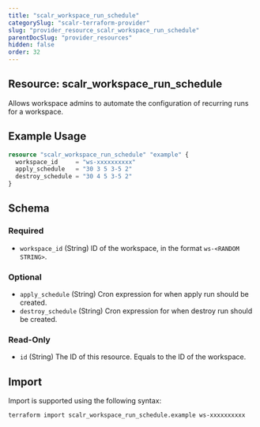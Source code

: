 ```yaml
---
title: "scalr_workspace_run_schedule"
categorySlug: "scalr-terraform-provider"
slug: "provider_resource_scalr_workspace_run_schedule"
parentDocSlug: "provider_resources"
hidden: false
order: 32
---
```

## Resource: scalr_workspace_run_schedule

Allows workspace admins to automate the configuration of recurring runs for a workspace.

## Example Usage

```terraform
resource "scalr_workspace_run_schedule" "example" {
  workspace_id     = "ws-xxxxxxxxxx"
  apply_schedule   = "30 3 5 3-5 2"
  destroy_schedule = "30 4 5 3-5 2"
}
```

<!-- schema generated by tfplugindocs -->
## Schema

### Required

- `workspace_id` (String) ID of the workspace, in the format `ws-<RANDOM STRING>`.

### Optional

- `apply_schedule` (String) Cron expression for when apply run should be created.
- `destroy_schedule` (String) Cron expression for when destroy run should be created.

### Read-Only

- `id` (String) The ID of this resource. Equals to the ID of the workspace.

## Import

Import is supported using the following syntax:

```shell
terraform import scalr_workspace_run_schedule.example ws-xxxxxxxxxx
```
